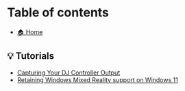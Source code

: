 # Table of contents

* [🏠 Home](README.md)

## 💡 Tutorials

* [Capturing Your DJ Controller Output](tutorials/capturing-your-dj-controller-output.md)
* [Retaining Windows Mixed Reality support on Windows 11](tutorials/retaining-windows-mixed-reality-support-on-windows-11.md)

